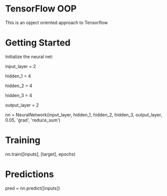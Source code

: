 # TensorFlow OOP

This is an opject oriented approach to Tensorflow

# Getting Started

Initialize the neural net:

input_layer = 2

hidden_1 = 4

hidden_2 = 4

hidden_3 = 4

output_layer = 2

nn = NeuralNetwork(input_layer, hidden_1, hidden_2, hidden_3, output_layer, 0.05, 'grad', 'reduce_sum') 

# Training

nn.train([inputs], [target], epochs)

# Predictions

pred = nn.predict([inputs])
